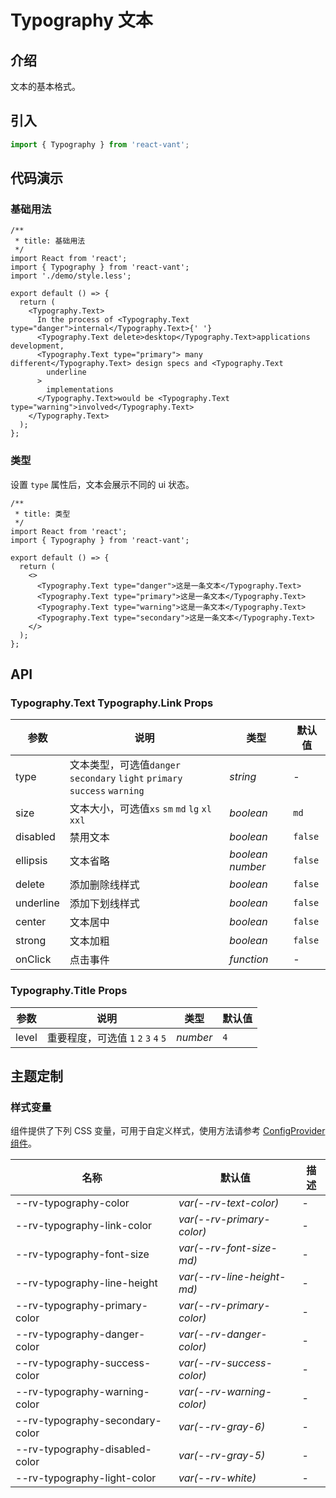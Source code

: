 # Typography 文本

## 介绍

文本的基本格式。

## 引入

```js
import { Typography } from 'react-vant';
```

## 代码演示

### 基础用法

```tsx
/**
 * title: 基础用法
 */
import React from 'react';
import { Typography } from 'react-vant';
import './demo/style.less';

export default () => {
  return (
    <Typography.Text>
      In the process of <Typography.Text type="danger">internal</Typography.Text>{' '}
      <Typography.Text delete>desktop</Typography.Text>applications development,
      <Typography.Text type="primary"> many different</Typography.Text> design specs and <Typography.Text
        underline
      >
        implementations
      </Typography.Text>would be <Typography.Text type="warning">involved</Typography.Text>
    </Typography.Text>
  );
};
```

### 类型

设置 `type` 属性后，文本会展示不同的 ui 状态。

```tsx
/**
 * title: 类型
 */
import React from 'react';
import { Typography } from 'react-vant';

export default () => {
  return (
    <>
      <Typography.Text type="danger">这是一条文本</Typography.Text>
      <Typography.Text type="primary">这是一条文本</Typography.Text>
      <Typography.Text type="warning">这是一条文本</Typography.Text>
      <Typography.Text type="secondary">这是一条文本</Typography.Text>
    </>
  );
};
```

## API

### Typography.Text Typography.Link Props

| 参数 | 说明 | 类型 | 默认值 |
| --- | --- | --- | --- |
| type | 文本类型，可选值`danger` ` secondary` `light` `primary` `success` `warning ` | _string_ | - |
| size | 文本大小，可选值`xs` `sm` `md` `lg` `xl` `xxl` | _boolean_ | `md` |
| disabled | 禁用文本 | _boolean_ | `false` |
| ellipsis | 文本省略 | _boolean_ _number_ | `false` |
| delete | 添加删除线样式 | _boolean_ | `false` |
| underline | 添加下划线样式 | _boolean_ | `false` |
| center | 文本居中 | _boolean_ | `false` |
| strong | 文本加粗 | _boolean_ | `false` |
| onClick | 点击事件 | _function_ | - |

### Typography.Title Props

| 参数  | 说明                                 | 类型     | 默认值 |
| ----- | ------------------------------------ | -------- | ------ |
| level | 重要程度，可选值 `1` `2` `3` `4` `5` | _number_ | `4`    |

## 主题定制

### 样式变量

组件提供了下列 CSS 变量，可用于自定义样式，使用方法请参考 [ConfigProvider 组件](#/zh-CN/config-provider)。

| 名称                            | 默认值                     | 描述 |
| ------------------------------- | -------------------------- | ---- |
| --rv-typography-color           | _var(--rv-text-color)_     | -    |
| --rv-typography-link-color      | _var(--rv-primary-color)_  | -    |
| --rv-typography-font-size       | _var(--rv-font-size-md)_   | -    |
| --rv-typography-line-height     | _var(--rv-line-height-md)_ | -    |
| --rv-typography-primary-color   | _var(--rv-primary-color)_  | -    |
| --rv-typography-danger-color    | _var(--rv-danger-color)_   | -    |
| --rv-typography-success-color   | _var(--rv-success-color)_  | -    |
| --rv-typography-warning-color   | _var(--rv-warning-color)_  | -    |
| --rv-typography-secondary-color | _var(--rv-gray-6)_         | -    |
| --rv-typography-disabled-color  | _var(--rv-gray-5)_         | -    |
| --rv-typography-light-color     | _var(--rv-white)_          | -    |

